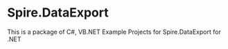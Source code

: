Spire.DataExport
================

This is a package of C#, VB.NET Example Projects for Spire.DataExport for .NET